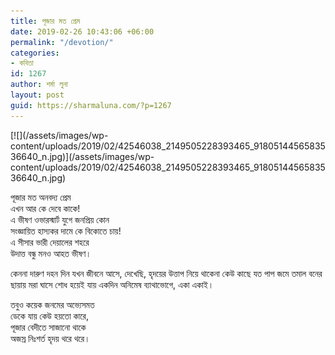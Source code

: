 ```yaml
---
title: পূজার মত প্রেম
date: 2019-02-26 10:43:06 +06:00
permalink: "/devotion/"
categories:
- কবিতা
id: 1267
author: শর্মা লুনা
layout: post
guid: https://sharmaluna.com/?p=1267
---
```


<div class="_1dwg _1w_m _q7o"><div><div class="_5pbx userContent _3ds9 _3576" data-ft="{"tn":"K"}" id="js_2ng"><div class="text_exposed_root text_exposed" id="id_5c746c58e1c710f65010467">[![](/assets/images/wp-content/uploads/2019/02/42546038_2149505228393465_9180514456583536640_n.jpg)](/assets/images/wp-content/uploads/2019/02/42546038_2149505228393465_9180514456583536640_n.jpg)

পূজার মত অনবদ্য প্রেম  
এখন আর কে দেবে কাকে!  
এ ভীষণ ওভারস্মার্ট যুগে জনপ্রিয় কোন  
সংজ্ঞায়িত হাস্যকর দামে কে বিকোতে চায়!  
এ সীসার ভারী দেয়ালের শহরে <span class="text_exposed_show">  
উদাত্ত বন্ধু মনও আহত ভীষণ।</span>

<div class="text_exposed_show">কেননা দারুণ দহন দিন যখন জীবনে আসে,  
দেখেছি,  
হৃদয়ের উত্তাপ নিয়ে থাকেনা কেউ কাছে  
যত পাপ জমে তমাল বনের ছায়ায় মরা ঘাসে  
শোধ হয়েই যায় একদিন অনিমেষ ব্যাথাভোগে,  
একা একাই।

তবুও কয়েক জনমের অভ্যেসমত  
ডেকে যায় কেউ হয়তো কারে,  
পূজার বেদীতে সাজানো থাকে  
অজস্র নিঃশর্ত হৃদয় থরে থরে।

</div></div></div><div class="_3x-2" data-ft="{"tn":"H"}"></div><div></div></div></div><div></div>

